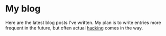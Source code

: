 # My blog

Here are the latest blog posts I've written. My plan is to write entries more
frequent in the future, but often actual [hacking](https://github.com/jhthorsen/)
comes in the way.
